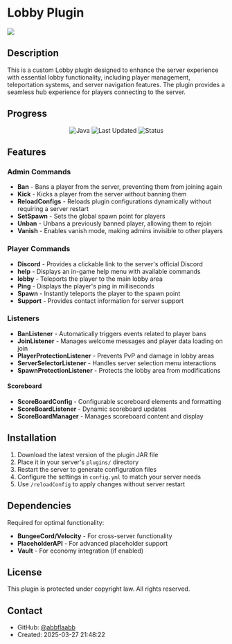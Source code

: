# Lobby Plugin
[![](https://jitpack.io/v/abbflaabb/Lobby.svg)](https://jitpack.io/#abbflaabb/Lobby)

## Description
This is a custom Lobby plugin designed to enhance the server experience with essential lobby functionality, including player management, teleportation systems, and server navigation features. The plugin provides a seamless hub experience for players connecting to the server.

## Progress
<div align="center">

![Java](https://img.shields.io/badge/Java-35%25-orange?style=for-the-badge&logo=java&logoColor=white)
![Last Updated](https://img.shields.io/badge/Last%20Updated-2025--03--27-blue?style=for-the-badge)
![Status](https://img.shields.io/badge/Status-In%20Development-yellow?style=for-the-badge)

</div>

## Features
### **Admin Commands**
- **Ban** - Bans a player from the server, preventing them from joining again
- **Kick** - Kicks a player from the server without banning them
- **ReloadConfigs** - Reloads plugin configurations dynamically without requiring a server restart
- **SetSpawn** - Sets the global spawn point for players
- **Unban** - Unbans a previously banned player, allowing them to rejoin
- **Vanish** - Enables vanish mode, making admins invisible to other players

### **Player Commands**
- **Discord** - Provides a clickable link to the server's official Discord
- **help** - Displays an in-game help menu with available commands
- **lobby** - Teleports the player to the main lobby area
- **Ping** - Displays the player's ping in milliseconds
- **Spawn** - Instantly teleports the player to the spawn point
- **Support** - Provides contact information for server support

### **Listeners**
- **BanListener** - Automatically triggers events related to player bans
- **JoinListener** - Manages welcome messages and player data loading on join
- **PlayerProtectionListener** - Prevents PvP and damage in lobby areas
- **ServerSelectorListener** - Handles server selection menu interactions
- **SpawnProtectionListener** - Protects the lobby area from modifications


#### Scoreboard
- **ScoreBoardConfig** - Configurable scoreboard elements and formatting
- **ScoreBoardListener** - Dynamic scoreboard updates
- **ScoreBoardManager** - Manages scoreboard content and display

## Installation
1. Download the latest version of the plugin JAR file
2. Place it in your server's `plugins/` directory
3. Restart the server to generate configuration files
4. Configure the settings in `config.yml` to match your server needs
5. Use `/reloadConfig` to apply changes without server restart

## Dependencies
Required for optimal functionality:
- **BungeeCord/Velocity** - For cross-server functionality
- **PlaceholderAPI** - For advanced placeholder support
- **Vault** - For economy integration (if enabled)

## License
This plugin is protected under copyright law. All rights reserved.

## Contact
- GitHub: [@abbflaabb](https://github.com/abbflaabb)
- Created: 2025-03-27 21:48:22
